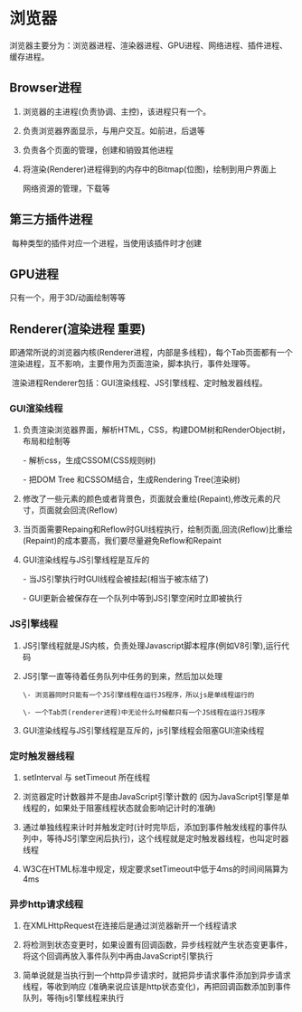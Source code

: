# 浏览器

​		浏览器主要分为：浏览器进程、渲染器进程、GPU进程、网络进程、插件进程、缓存进程。

## Browser进程

1. 浏览器的主进程(负责协调、主控)，该进程只有一个。

2. 负责浏览器界面显示，与用户交互。如前进，后退等

3. 负责各个页面的管理，创建和销毁其他进程

4. 将渲染(Renderer)进程得到的内存中的Bitmap(位图)，绘制到用户界面上

      网络资源的管理，下载等

## 第三方插件进程

​		每种类型的插件对应一个进程，当使用该插件时才创建

## GPU进程

  只有一个，用于3D/动画绘制等等

 ## Renderer(渲染进程 重要)

​		即通常所说的浏览器内核(Renderer进程，内部是多线程)，每个Tab页面都有一个渲染进程，互不影响，主要作用为页面渲染，脚本执行，事件处理等。

​		渲染进程Renderer包括：GUI渲染线程、JS引擎线程、定时触发器线程。

### GUI渲染线程

1. 负责渲染浏览器界面，解析HTML，CSS，构建DOM树和RenderObject树，布局和绘制等

   \- 解析css，生成CSSOM(CSS规则树)

   \- 把DOM Tree 和CSSOM结合，生成Rendering Tree(渲染树)

2. 修改了一些元素的颜色或者背景色，页面就会重绘(Repaint),修改元素的尺寸，页面就会回流(Reflow)

3. 当页面需要Repaing和Reflow时GUI线程执行，绘制页面,回流(Reflow)比重绘(Repaint)的成本要高，我们要尽量避免Reflow和Repaint

4. GUI渲染线程与JS引擎线程是互斥的

   \- 当JS引擎执行时GUI线程会被挂起(相当于被冻结了)

   \- GUI更新会被保存在一个队列中等到JS引擎空闲时立即被执行

### JS引擎线程

1. JS引擎线程就是JS内核，负责处理Javascript脚本程序(例如V8引擎),运行代码

2. JS引擎一直等待着任务队列中任务的到来，然后加以处理

       \- 浏览器同时只能有一个JS引擎线程在运行JS程序，所以js是单线程运行的

       \- 一个Tab页(renderer进程)中无论什么时候都只有一个JS线程在运行JS程序

3. GUI渲染线程与JS引擎线程是互斥的，js引擎线程会阻塞GUI渲染线程

 ### 定时触发器线程

1. setInterval 与 setTimeout 所在线程

2. 浏览器定时计数器并不是由JavaScript引擎计数的 (因为JavaScript引擎是单线程的，如果处于阻塞线程状态就会影响记计时的准确)

3. 通过单独线程来计时并触发定时(计时完毕后，添加到事件触发线程的事件队列中，等待JS引擎空闲后执行)，这个线程就是定时触发器线程，也叫定时器线程

4. W3C在HTML标准中规定，规定要求setTimeout中低于4ms的时间间隔算为4ms

### 异步http请求线程

1. 在XMLHttpRequest在连接后是通过浏览器新开一个线程请求

2. 将检测到状态变更时，如果设置有回调函数，异步线程就产生状态变更事件，将这个回调再放入事件队列中再由JavaScript引擎执行

3. 简单说就是当执行到一个http异步请求时，就把异步请求事件添加到异步请求线程，等收到响应 (准确来说应该是http状态变化)，再把回调函数添加到事件队列，等待js引擎线程来执行



